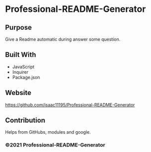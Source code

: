 # Professional-README-Generator

## Purpose
Give a Readme automatic during answer some question.

## Built With
* JavaScript
* Inquirer
* Package.json

## Website

https://github.com/isaac11195/Professional-README-Generator

## Contribution
Helps from GitHubs, modules and google.

### ©️2021 Professional-README-Generator 